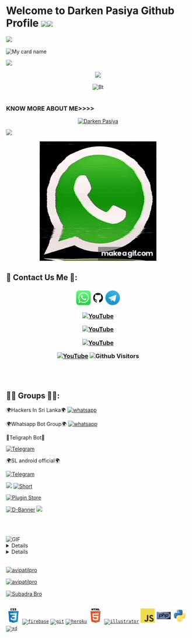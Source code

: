# Welcome to Darken Pasiya Github Profile&nbsp;<a href="Hey"><img src="https://raw.githubusercontent.com/TOXIC-DEVIL/TOXIC-DEVIL/TOXIC-DEVIL-OFFICIAL/media/Hi.gif" width="48px"></a><img src="https://raw.githubusercontent.com/TOXIC-DEVIL/TOXIC-DEVIL/TOXIC-DEVIL-OFFICIAL/media/Hi.gif" width="48px"></a>

<p>
<img src= "https://camo.githubusercontent.com/71b837571c48af3aa60a73dbc9d5936aa359d78efbfa8a6743cbbbc16b80ef4d/68747470733a2f2f63646e2e646973636f72646170702e636f6d2f6174746163686d656e74732f3830353930323039333930363630383138362f3830353931333937323533353539303932322f74656e6f722e676966"/>

![My card name](https://cardivo.vercel.app/api?name=Darken%20-%20Pasiya&description=Hi,%20I'm%20a%20simple%20Developer%20😗&image=https://i.imgur.com/MZDCN2M.jpeginstagram=___two____three___&linkedin=___Darken____Pasiya___&github=Darken_Pasiya&twitter=@)
<p>
<img src= "https://camo.githubusercontent.com/71b837571c48af3aa60a73dbc9d5936aa359d78efbfa8a6743cbbbc16b80ef4d/68747470733a2f2f63646e2e646973636f72646170702e636f6d2f6174746163686d656e74732f3830353930323039333930363630383138362f3830353931333937323533353539303932322f74656e6f722e676966"/>


<!---
Darken-Pasiya/Darken-Pasiya is a ✨ special ✨ repository because its `README.md` (this file) appears on your GitHub profile.
You can click the Preview link to take a look at your changes.
--->


<p align="center">
  <img src="https://readme-typing-svg.herokuapp.com/?color=%23BA00FF&lines=🄷🄴🄻🄻🄾+,;𝗶+𝗮𝗺+𝕯𝖆𝖗𝖐𝖊𝖓+𝕻𝖆𝖘𝖎𝖞𝖆;𝗦𝗶𝗺𝗽𝗹𝗲+𝗣𝗹𝘂𝗴𝗶𝗻;𝗔𝗻𝗱;𝗧𝗼𝗼𝗹+𝗗𝗲𝘃𝗲𝗹𝗼𝗽𝗲𝗿+🛠😎&font=Fira%20Code&center=true&width=250&height=50">

<p align="center"><img src="https://user-images.githubusercontent.com/49580304/110318584-81067880-7fc2-11eb-8391-152d308e7f2b.gif" alt="Bt">

</br>

</br>

### KNOW MORE ABOUT ME>>>>
<p align="center"><a href="https://github.com/Darken-Pasiya"><img title="Darken Pasiya" src="https://github-readme-stats.vercel.app/api?username=Darken-Pasiya&show_icons=true&include_all_commits=true&theme=chartreuse-dark&cache_seconds=3200"></a>
</p>

<p>
<img src= "https://camo.githubusercontent.com/71b837571c48af3aa60a73dbc9d5936aa359d78efbfa8a6743cbbbc16b80ef4d/68747470733a2f2f63646e2e646973636f72646170702e636f6d2f6174746163686d656e74732f3830353930323039333930363630383138362f3830353931333937323533353539303932322f74656e6f722e676966"/>


<p align="center"><img src="https://github.com/Darken-Pasiya/Short/blob/main/VfvZxT.gif" alt="Bt">

<br>

## 📱 Contact Us Me 📱:

<p><h3 align="center"><a href="http://wa.me/94782002997"><img src="PicsArt_04-10-02.10.09.png" width="40" height="40"></a><a href="https://github.com/Darken-Pasiya"><img src="github1.png" width="40" height="40"></a><a href="https://t.me/DarkenPasiya"><img src="PicsArt_05-11-05.58.55.png" width="40" height="40"></a></p>

<a href="https://wa.me/94782002997"><img title="YouTube" src="https://img.shields.io/badge/Whatsapp-Darken Pasiya-brightgreen?style=for-the-badge&logo=Whatsapp"></a>

<a href="https://github.com/Darken-Pasiya"><img title="YouTube" src="https://img.shields.io/badge/Github-Darken Pasiya-black?style=for-the-badge&logo=github"></a>

<a href="https://t.me/DarkenPasiya"><img title="YouTube" src="https://img.shields.io/badge/Teligram-Darken Pasiya-darkblue?style=for-the-badge&logo=Telegram"></a>

<a href="https://github.com/Darken-Pasiya"><img title="YouTube" src="https://img.shields.io/badge/My-Github-black?style=for-the-badge&logo=github"></a>
![Github Visitors](https://visitor-badge.glitch.me/badge?page_id=Darken-Pasiya&left_color=blueviolet&right_color=brightgreen)


<br>
<br>

## 🕵️‍♂️ Groups 🕵️‍♂️:

🌍Hackers In Sri Lanka🌍
<a href="https://chat.whatsapp.com/ImIRZ1htaKeKPYHf4bkukI"><img title="whatsapp" src="https://img.shields.io/badge/whatsapp-Group-brightgreen?style=for-the-badge&logo=whatsapp"></a>

🌍Whatsapp Bot Group🌍
<a href="https://chat.whatsapp.com/CJ0du8LoxXmIf05UjT6Lve"><img title="whatsapp" src="https://img.shields.io/badge/whatsapp-Group-purple?style=for-the-badge&logo=whatsapp"></a>

🤖Teligraph Bot🤖

<a href="https://t.me/FnTelegraphBot"><img title="Telegram" src="https://img.shields.io/badge/Telegraph Bot-orange?style=for-the-badge&logo=Telegram"></a>


🌍SL android official🌍

<a href="https://t.me/SL_Android"><img title="Telegram" src="https://img.shields.io/badge/Telegram-Group-blue?style=for-the-badge&logo=Telegram"></a>

<p>
<img src= "https://camo.githubusercontent.com/71b837571c48af3aa60a73dbc9d5936aa359d78efbfa8a6743cbbbc16b80ef4d/68747470733a2f2f63646e2e646973636f72646170702e636f6d2f6174746163686d656e74732f3830353930323039333930363630383138362f3830353931333937323533353539303932322f74656e6f722e676966"/>
<a href="https://github.com/Darken-Pasiya/Short"><img title="Short" src="https://github-readme-stats.vercel.app/api/pin/?username=Darken-Pasiya&repo=Short&theme=highcontrast"></a>

<a href="https://github.com/Darken-Pasiya/Plugin-Store"><img title="Plugin Store" src="https://github-readme-stats.vercel.app/api/pin/?username=Darken-Pasiya&repo=Plugin-Store&theme=radical"></a>

<a href="https://github.com/Darken-Pasiya/D-Banner"><img title="D-Banner" src="https://github-readme-stats.vercel.app/api/pin/?username=Darken-Pasiya&repo=D-Banner&theme=vision-friendly-dark"></a>
<img src= "https://camo.githubusercontent.com/71b837571c48af3aa60a73dbc9d5936aa359d78efbfa8a6743cbbbc16b80ef4d/68747470733a2f2f63646e2e646973636f72646170702e636f6d2f6174746163686d656e74732f3830353930323039333930363630383138362f3830353931333937323533353539303932322f74656e6f722e676966"/>

<br><br>

<img align="center" fit="fill" alt="GIF" src="https://media.giphy.com/media/836HiJc7pgzy8iNXCn/giphy.gif" />


<details>

    <summary>&#127942 <b>GitHub Awards</b></summary><br/>

![Github Trophy](https://github-profile-trophy.vercel.app/?username=Darken-Pasiya)

</details>

<details>

    <summary>&#127942 <b>GitHub Activity</b></summary><br/>

![Metrics](https://metrics.lecoq.io/SubadraBro?template=classic&followup=8&isocalendar=5&languages=1&isocalendar.duration=half-year&config.timezone=IndiaStandardTime%2FIstanbul)

[![News](https://github-readme-stats.vercel.app/api/pin/?username=DarkenPasiya&theme=highcontrast&repo=Pinky_V2)](https://github.com/SubadraBro/Pinku_V2)

</details>

</br>



<p align="center">

<a href="https://codepen.io/avipatilpro" target="blank"><img align="center" src="https://cdn.jsdelivr.net/npm/simple-icons@3.0.1/icons/codepen.svg" alt="avipatilpro" height="30" width="40" /></a>

<a href="https://dev.to/avipatilpro" target="blank"><img align="center" src="https://cdn.jsdelivr.net/npm/simple-icons@3.0.1/icons/dev-dot-to.svg" alt="avipatilpro" height="30" width="40" /></a>

<a href="https://www.hackerrank.com/scienceposhitha?hr_r=1" target="blank"><img align="center" src="https://cdn.jsdelivr.net/npm/simple-icons@3.0.1/icons/hackerrank.svg" alt="Subadra Bro" height="30" width="40" /></a>

</p>

<p align="center"> 

<code><a href="https://www.w3schools.com/css/" target="_blank"> <img src="https://raw.githubusercontent.com/devicons/devicon/master/icons/css3/css3-original-wordmark.svg" alt="css3" width="40" height="40"/></a></code>&nbsp;<code><a href="https://firebase.google.com/" target="_blank"><img src="https://www.vectorlogo.zone/logos/firebase/firebase-icon.svg" alt="firebase" width="40" height="40"/></a></code>&nbsp;<code><a href="https://git-scm.com/" target="_blank"><img src="https://www.vectorlogo.zone/logos/git-scm/git-scm-icon.svg" alt="git" width="40" height="40"/></a></code>&nbsp;<code><a href="https://heroku.com" target="_blank"><img src="https://www.vectorlogo.zone/logos/heroku/heroku-icon.svg" alt="heroku" width="40" height="40"/></a></code>&nbsp;<code><a href="https://www.w3.org/html/" target="_blank"><img src="https://raw.githubusercontent.com/devicons/devicon/master/icons/html5/html5-original-wordmark.svg" alt="html5" width="40" height="40"/></a></code>&nbsp;<code><a href="https://www.adobe.com/in/products/illustrator.html" target="_blank"><img src="https://www.vectorlogo.zone/logos/adobe_illustrator/adobe_illustrator-icon.svg" alt="illustrator" width="40" height="40"/></a></code>&nbsp;<code><a href="https://developer.mozilla.org/en-US/docs/Web/JavaScript" target="_blank"><img src="https://raw.githubusercontent.com/devicons/devicon/master/icons/javascript/javascript-original.svg" alt="javascript" width="40" height="40"/></a></code>&nbsp;<code><a href="https://www.php.net" target="_blank"><img src="https://raw.githubusercontent.com/devicons/devicon/master/icons/php/php-original.svg" alt="php" width="40" height="40"/></a></code>&nbsp;<code><a href="https://www.python.org" target="_blank"><img src="https://raw.githubusercontent.com/devicons/devicon/master/icons/python/python-original.svg" alt="python" width="40" height="40"/></a></code>&nbsp;<code><a href="https://www.adobe.com/products/xd.html" target="_blank"><img src="https://cdn.worldvectorlogo.com/logos/adobe-xd.svg" alt="xd" width="40" height="40"/></a></code>&nbsp;</p>


